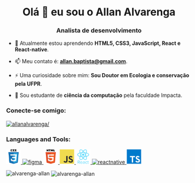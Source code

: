 <h1 align="center">Olá 👋 eu sou o Allan Alvarenga</h1>
<h3 align="center">Analista de desenvolvimento</h3>

- 🌱 Atualmente estou aprendendo **HTML5, CSS3, JavaScript, React e React-native**.

- 📫 Meu contato é: **allan.baptista@gmail.com**.

- ⚡ Uma curiosidade sobre mim: **Sou Doutor em Ecologia e conservação pela UFPR**.

- 🔭 Sou estudante de **ciência da computação** pela faculdade Impacta.

<h3 align="left">Conecte-se comigo:</h3>
<p align="left">
<a href="https://linkedin.com/in/allanalvarenga/" target="blank"><img align="center" src="https://raw.githubusercontent.com/rahuldkjain/github-profile-readme-generator/master/src/images/icons/Social/linked-in-alt.svg" alt="allanalvarenga/" height="30" width="40" /></a>
</p>

<h3 align="left">Languages and Tools:</h3>
<p align="left"> <a href="https://www.w3schools.com/css/" target="_blank" rel="noreferrer"> <img src="https://raw.githubusercontent.com/devicons/devicon/master/icons/css3/css3-original-wordmark.svg" alt="css3" width="40" height="40"/> </a> <a href="https://www.figma.com/" target="_blank" rel="noreferrer"> <img src="https://www.vectorlogo.zone/logos/figma/figma-icon.svg" alt="figma" width="40" height="40"/> </a> <a href="https://www.w3.org/html/" target="_blank" rel="noreferrer"> <img src="https://raw.githubusercontent.com/devicons/devicon/master/icons/html5/html5-original-wordmark.svg" alt="html5" width="40" height="40"/> </a> <a href="https://developer.mozilla.org/en-US/docs/Web/JavaScript" target="_blank" rel="noreferrer"> <img src="https://raw.githubusercontent.com/devicons/devicon/master/icons/javascript/javascript-original.svg" alt="javascript" width="40" height="40"/> </a> <a href="https://reactjs.org/" target="_blank" rel="noreferrer"> <img src="https://raw.githubusercontent.com/devicons/devicon/master/icons/react/react-original-wordmark.svg" alt="react" width="40" height="40"/> </a> <a href="https://reactnative.dev/" target="_blank" rel="noreferrer"> <img src="https://reactnative.dev/img/header_logo.svg" alt="reactnative" width="40" height="40"/> </a> <a href="https://www.typescriptlang.org/" target="_blank" rel="noreferrer"> <img src="https://raw.githubusercontent.com/devicons/devicon/master/icons/typescript/typescript-original.svg" alt="typescript" width="40" height="40"/> </a> </p>

<p><img align="left" src="https://github-readme-stats.vercel.app/api/top-langs?username=alvarenga-allan&show_icons=true&locale=en&layout=compact" alt="alvarenga-allan" /></p>

<p>&nbsp;<img align="center" src="https://github-readme-stats.vercel.app/api?username=alvarenga-allan&show_icons=true&locale=en" alt="alvarenga-allan" /></p>
